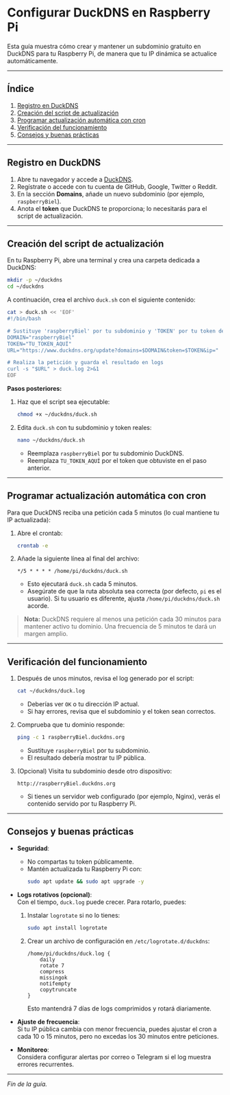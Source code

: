 # Configurar DuckDNS en Raspberry Pi

Esta guía muestra cómo crear y mantener un subdominio gratuito en DuckDNS para tu Raspberry Pi, de manera que tu IP dinámica se actualice automáticamente.

---

## Índice

1. [Registro en DuckDNS](#registro-en-duckdns)  
2. [Creación del script de actualización](#creación-del-script-de-actualización)  
3. [Programar actualización automática con cron](#programar-actualización-automática-con-cron)  
4. [Verificación del funcionamiento](#verificación-del-funcionamiento)  
5. [Consejos y buenas prácticas](#consejos-y-buenas-prácticas)

---

## Registro en DuckDNS

1. Abre tu navegador y accede a [DuckDNS](https://www.duckdns.org/).  
2. Regístrate o accede con tu cuenta de GitHub, Google, Twitter o Reddit.  
3. En la sección **Domains**, añade un nuevo subdominio (por ejemplo, `raspberryBiel`).  
4. Anota el **token** que DuckDNS te proporciona; lo necesitarás para el script de actualización.

---

## Creación del script de actualización

En tu Raspberry Pi, abre una terminal y crea una carpeta dedicada a DuckDNS:

```bash
mkdir -p ~/duckdns
cd ~/duckdns
```

A continuación, crea el archivo `duck.sh` con el siguiente contenido:

```bash
cat > duck.sh << 'EOF'
#!/bin/bash

# Sustituye 'raspberryBiel' por tu subdominio y 'TOKEN' por tu token de DuckDNS
DOMAIN="raspberryBiel"
TOKEN="TU_TOKEN_AQUÍ"
URL="https://www.duckdns.org/update?domains=$DOMAIN&token=$TOKEN&ip="

# Realiza la petición y guarda el resultado en logs
curl -s "$URL" > duck.log 2>&1
EOF
```

**Pasos posteriores:**

1. Haz que el script sea ejecutable:
   ```bash
   chmod +x ~/duckdns/duck.sh
   ```
2. Edita `duck.sh` con tu subdominio y token reales:
   ```bash
   nano ~/duckdns/duck.sh
   ```
   - Reemplaza `raspberryBiel` por tu subdominio DuckDNS.  
   - Reemplaza `TU_TOKEN_AQUÍ` por el token que obtuviste en el paso anterior.

---

## Programar actualización automática con cron

Para que DuckDNS reciba una petición cada 5 minutos (lo cual mantiene tu IP actualizada):

1. Abre el crontab:
   ```bash
   crontab -e
   ```
2. Añade la siguiente línea al final del archivo:
   ```cron
   */5 * * * * /home/pi/duckdns/duck.sh
   ```
   - Esto ejecutará `duck.sh` cada 5 minutos.
   - Asegúrate de que la ruta absoluta sea correcta (por defecto, `pi` es el usuario). Si tu usuario es diferente, ajusta `/home/pi/duckdns/duck.sh` acorde.

> **Nota:** DuckDNS requiere al menos una petición cada 30 minutos para mantener activo tu dominio. Una frecuencia de 5 minutos te dará un margen amplio.

---

## Verificación del funcionamiento

1. Después de unos minutos, revisa el log generado por el script:
   ```bash
   cat ~/duckdns/duck.log
   ```
   - Deberías ver `OK` o tu dirección IP actual.  
   - Si hay errores, revisa que el subdominio y el token sean correctos.

2. Comprueba que tu dominio responde:
   ```bash
   ping -c 1 raspberryBiel.duckdns.org
   ```
   - Sustituye `raspberryBiel` por tu subdominio.  
   - El resultado debería mostrar tu IP pública.

3. (Opcional) Visita tu subdominio desde otro dispositivo:
   ```
   http://raspberryBiel.duckdns.org
   ```
   - Si tienes un servidor web configurado (por ejemplo, Nginx), verás el contenido servido por tu Raspberry Pi.

---

## Consejos y buenas prácticas

- **Seguridad**:  
  - No compartas tu token públicamente.  
  - Mantén actualizada tu Raspberry Pi con:
    ```bash
    sudo apt update && sudo apt upgrade -y
    ```

- **Logs rotativos (opcional)**:  
  Con el tiempo, `duck.log` puede crecer. Para rotarlo, puedes:
  1. Instalar `logrotate` si no lo tienes:  
     ```bash
     sudo apt install logrotate
     ```
  2. Crear un archivo de configuración en `/etc/logrotate.d/duckdns`:
     ```text
     /home/pi/duckdns/duck.log {
         daily
         rotate 7
         compress
         missingok
         notifempty
         copytruncate
     }
     ```
     Esto mantendrá 7 días de logs comprimidos y rotará diariamente.

- **Ajuste de frecuencia**:  
  Si tu IP pública cambia con menor frecuencia, puedes ajustar el cron a cada 10 o 15 minutos, pero no excedas los 30 minutos entre peticiones.

- **Monitoreo**:  
  Considera configurar alertas por correo o Telegram si el log muestra errores recurrentes.

---

*Fin de la guía.*  
